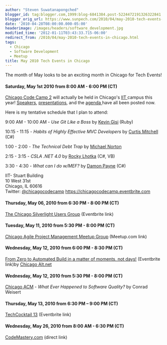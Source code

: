 ```yaml
---
author: "Steven Suwatanapongched"
blogger_id: tag:blogger.com,1999:blog-6841384.post-5224472191326322841
blogger_orig_url: https://www.sunpech.com/2010/04/may-2010-tech-events-in-chicago.html
date: '2010-04-28T08:00:00.000-05:00'
headerimage: /images/headers/software_development.jpg
modified_time: '2012-01-11T03:43:33.715-06:00'
redirect_from: /2010/04/may-2010-tech-events-in-chicago.html
tags:
  - Chicago
  - Software Development
  - Meetup
title: May 2010 Tech Events in Chicago
---
```



The month of May looks to be an exciting month in Chicago for Tech Events!

#### Saturday, May 1st 2010 from 8:00 AM - 6:00 PM (CT)
<a href="https://chicagocodecamp.com/">Chicago Code Camp 2</a> will actually be held in Chicago's <a href="https://www.iit.edu/">IIT </a>campus this year! <a href="https://chicagocodecamp.com/speakers">Speakers</a>, <a href="https://chicagocodecamp.com/presentations">presentations</a>, and the <a href="https://chicagocodecamp.com/agenda">agenda </a>have all been posted now.

Here is my tentative schedule that I plan to attend:

9:00 AM - 10:00 AM - <i>Use Git Like a Boss</i> by <a href="https://www.kevingisi.com/">Kevin Gisi</a> (Ruby)

10:15 - 11:15 - <i>Habits of Highly Effective MVC Developers</i> by <a href="https://www.curtismitchell.com/">Curtis Mitchell</a> (C#)

1:00 - 2:00 - <i>The Technical Debt Trap</i> by <a href="https://docondev.blogspot.com/">Michael Norton</a>

2:15 - 3:15 - <i>CSLA .NET 4.0</i> by <a href="https://www.lhotka.net/">Rocky Lhotka</a> (C#, VB)

3:30 - 4:30 - <i>What can I do w/MEF?</i> by <a href="https://www.damonpayne.com/">Damon Payne</a> (C#)

IIT- Stuart Building<br />
10 West 31st<br />
Chicago, IL 60616<br />
Twitter: <a href="https://twitter.com/chicagocodecamp">@chicagocodecamp</a>
<a href="https://chicagocodecamp.eventbrite.com/">https://chicagocodecamp.eventbrite.com</a>

#### Thursday, May 06, 2010 from 6:30 PM - 8:00 PM (CT)
<a href="https://chicagosilverlight.eventbrite.com/">The Chicago Silverlight Users Group</a> (Eventbrite link)

#### Tuesday, May 11, 2010 from 5:30 PM - 8:00 PM (CT)
<a href="https://www.meetup.com/Chicago-APM/calendar/13059345/">Chicago Agile Project Management Meetup Group</a> (Meetup.com link)

#### Wednesday, May 12, 2010 from 6:00 PM - 8:30 PM (CT)
<a href="https://altnetchicago.eventbrite.com/">From Zero to Automated Build in a matter of moments, not days!</a>
(Eventbrite link)by <a href="https://chicagoalt.net/">Chicago Alt.net</a>

#### Wednesday, May 12, 2010 from 5:30 PM - 8:00 PM (CT)
<a href="https://www.chicagoacm.org/">Chicago ACM</a> - <i>What Ever Happened to Software Quality?</i> by Conrad Weisert

#### Thursday, May 13, 2010 from 6:30 PM – 9:00 PM (CT)
<a href="https://techcocktailchicago13.eventbrite.com/">TechCocktail 13</a> (Eventbrite link)

#### Wednesday, May 26, 2010 from 8:00 AM - 6:30 PM (CT)
<a href="https://www.codemastery.com/">CodeMastery.com</a> (direct link)